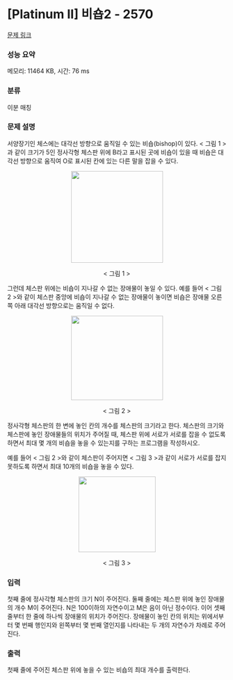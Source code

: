 # [Platinum II] 비숍2 - 2570 

[문제 링크](https://www.acmicpc.net/problem/2570) 

### 성능 요약

메모리: 11464 KB, 시간: 76 ms

### 분류

이분 매칭

### 문제 설명

<p>서양장기인 체스에는 대각선 방향으로 움직일 수 있는 비숍(bishop)이 있다. < 그림 1 >과 같이 크기가 5인 정사각형 체스판 위에 B라고 표시된 곳에 비숍이 있을 때 비숍은 대각선 방향으로 움직여 O로 표시된 칸에 있는 다른 말을 잡을 수 있다.</p>

<p style="text-align: center;"><img alt="" src="https://upload.acmicpc.net/35843c11-738b-4146-bb36-dd8d763c0e50/-/preview/" style="width: 211px; height: 211px;"></p>

<p style="text-align: center;">< 그림 1 ><br>
 </p>

<p>그런데 체스판 위에는 비숍이 지나갈 수 없는 장애물이 놓일 수 있다. 예를 들어 < 그림 2 >와 같이 체스판 중앙에 비숍이 지나갈 수 없는 장애물이 놓이면 비숍은 장애물 오른쪽 아래 대각선 방향으로는 움직일 수 없다.</p>

<p style="text-align: center;"><img alt="" src="" style="width: 211px; height: 194px;"></p>

<p style="text-align: center;">< 그림 2 ></p>

<p>정사각형 체스판의 한 변에 놓인 칸의 개수를 체스판의 크기라고 한다. 체스판의 크기와 체스판에 놓인 장애물들의 위치가 주어질 때, 체스판 위에 서로가 서로를 잡을 수 없도록 하면서 최대 몇 개의 비숍을 놓을 수 있는지를 구하는 프로그램을 작성하시오.</p>

<p>예를 들어 < 그림 2 >와 같이 체스판이 주어지면 < 그림 3 >과 같이 서로가 서로를 잡지 못하도록 하면서 최대 10개의 비숍을 놓을 수 있다.</p>

<p style="text-align: center;"><img alt="" src="https://upload.acmicpc.net/e8ff9dc7-94db-4baa-bccc-2b2c1f16412f/-/preview/" style="width: 177px; height: 174px;"></p>

<p style="text-align: center;">< 그림 3 ></p>

### 입력 

 <p>첫째 줄에 정사각형 체스판의 크기 N이 주어진다. 둘째 줄에는 체스판 위에 놓인 장애물의 개수 M이 주어진다. N은 100이하의 자연수이고 M은 음이 아닌 정수이다. 이어 셋째 줄부터 한 줄에 하나씩 장애물의 위치가 주어진다. 장애물이 놓인 칸의 위치는 위에서부터 몇 번째 행인지와 왼쪽부터 몇 번째 열인지를 나타내는 두 개의 자연수가 차례로 주어진다.</p>

### 출력 

 <p>첫째 줄에 주어진 체스판 위에 놓을 수 있는 비숍의 최대 개수를 출력한다.</p>

